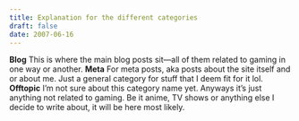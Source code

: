 ```yaml
---
title: Explanation for the different categories
draft: false
date: 2007-06-16
---
```

**__Blog__**
This is where the main blog posts sit—all of them related to gaming in one way or another.
**__Meta__**
For meta posts, aka posts about the site itself and or about me. Just a general category for stuff that I deem fit for it lol.
**__Offtopic__** 
I’m not sure about this category name yet. Anyways it’s just anything not related to gaming. Be it anime, TV shows or anything else I decide to write about, it will be here most likely.